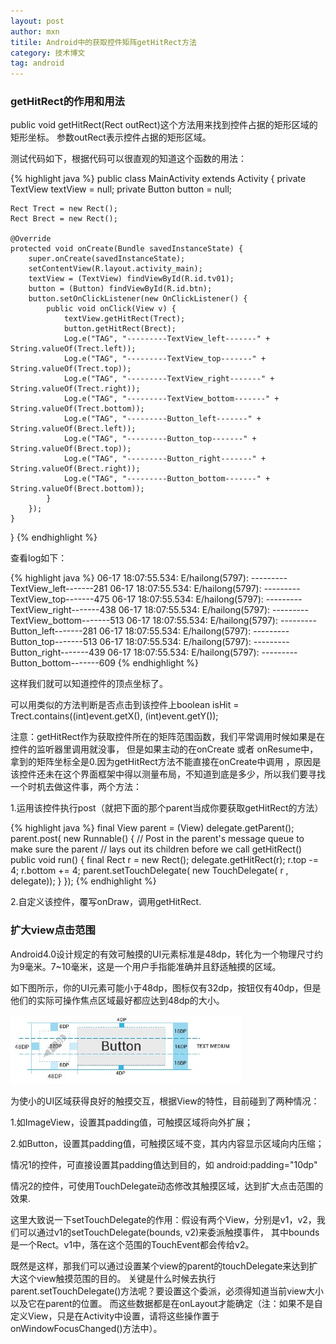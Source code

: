 ```yaml
---
layout: post
author: mxn
titile: Android中的获取控件矩阵getHitRect方法
category: 技术博文
tag: android
---
```


### getHitRect的作用和用法

public  void getHitRect(Rect outRect)这个方法用来找到控件占据的矩形区域的矩形坐标。
参数outRect表示控件占据的矩形区域。

测试代码如下，根据代码可以很直观的知道这个函数的用法：

  {% highlight java  %}
public class MainActivity extends Activity {
    private TextView textView = null;
    private Button button = null;

    Rect Trect = new Rect();
    Rect Brect = new Rect();

    @Override
    protected void onCreate(Bundle savedInstanceState) {
        super.onCreate(savedInstanceState);
        setContentView(R.layout.activity_main);
        textView = (TextView) findViewById(R.id.tv01);
        button = (Button) findViewById(R.id.btn);
        button.setOnClickListener(new OnClickListener() {
            public void onClick(View v) {
                textView.getHitRect(Trect);
                button.getHitRect(Brect);
                Log.e("TAG", "---------TextView_left-------" + String.valueOf(Trect.left));
                Log.e("TAG", "---------TextView_top-------" + String.valueOf(Trect.top));
                Log.e("TAG", "---------TextView_right-------" + String.valueOf(Trect.right));
                Log.e("TAG", "---------TextView_bottom-------" + String.valueOf(Trect.bottom));
                Log.e("TAG", "---------Button_left-------" + String.valueOf(Brect.left));
                Log.e("TAG", "---------Button_top-------" + String.valueOf(Brect.top));
                Log.e("TAG", "---------Button_right-------" + String.valueOf(Brect.right));
                Log.e("TAG", "---------Button_bottom-------" + String.valueOf(Brect.bottom));
            }
        });
    }
}
     {% endhighlight %}

<!-- more -->

查看log如下：

  {% highlight java  %}
06-17 18:07:55.534: E/hailong(5797): ---------TextView_left-------281
06-17 18:07:55.534: E/hailong(5797): ---------TextView_top-------475
06-17 18:07:55.534: E/hailong(5797): ---------TextView_right-------438
06-17 18:07:55.534: E/hailong(5797): ---------TextView_bottom-------513
06-17 18:07:55.534: E/hailong(5797): ---------Button_left-------281
06-17 18:07:55.534: E/hailong(5797): ---------Button_top-------513
06-17 18:07:55.534: E/hailong(5797): ---------Button_right-------439
06-17 18:07:55.534: E/hailong(5797): ---------Button_bottom-------609
     {% endhighlight %}

这样我们就可以知道控件的顶点坐标了。

可以用类似的方法判断是否点击到该控件上boolean isHit = Trect.contains((int)event.getX(), (int)event.getY());


注意：getHitRect作为获取控件所在的矩阵范围函数，我们平常调用时候如果是在控件的监听器里调用就没事，
但是如果主动的在onCreate 或者 onResume中，拿到的矩阵坐标全是0.因为getHitRect方法不能直接在onCreate中调用
，原因是该控件还未在这个界面框架中得以测量布局，不知道到底是多少，所以我们要寻找一个时机去做这件事，两个方法：

1.运用该控件执行post（就把下面的那个parent当成你要获取getHitRect的方法）

  {% highlight java  %}
final View parent = (View) delegate.getParent();
parent.post( new Runnable() {
    // Post in the parent's message queue to make sure the parent
    // lays out its children before we call getHitRect()
    public void run() {
        final Rect r = new Rect();
        delegate.getHitRect(r);
        r.top -= 4;
        r.bottom += 4;
        parent.setTouchDelegate( new TouchDelegate( r , delegate));
    }
});
     {% endhighlight %}

2.自定义该控件，覆写onDraw，调用getHitRect.


### 扩大view点击范围

Android4.0设计规定的有效可触摸的UI元素标准是48dp，转化为一个物理尺寸约为9毫米。7~10毫米，这是一个用户手指能准确并且舒适触摸的区域。

如下图所示，你的UI元素可能小于48dp，图标仅有32dp，按钮仅有40dp，但是他们的实际可操作焦点区域最好都应达到48dp的大小。

![](https://raw.githubusercontent.com/mxn21/mxn21.github.io/master/public/img/img53.jpg)

为使小的UI区域获得良好的触摸交互，根据View的特性，目前碰到了两种情况：

1.如ImageView，设置其padding值，可触摸区域将向外扩展；

2.如Button，设置其padding值，可触摸区域不变，其内内容显示区域向内压缩；

情况1的控件，可直接设置其padding值达到目的，如 android:padding="10dp"

情况2的控件，可使用TouchDelegate动态修改其触摸区域，达到扩大点击范围的效果.

这里大致说一下setTouchDelegate的作用：假设有两个View，分别是v1，v2，我们可以通过v1的setTouchDelegate(bounds, v2)来委派触摸事件，
其中bounds是一个Rect。v1中，落在这个范围的TouchEvent都会传给v2。

既然是这样，那我们可以通过设置某个view的parent的touchDelegate来达到扩大这个view触摸范围的目的。
关键是什么时候去执行parent.setTouchDelegate()方法呢？要设置这个委派，必须得知道当前view大小以及它在parent的位置。
而这些数据都是在onLayout才能确定（注：如果不是自定义View，只是在Activity中设置，请将这些操作置于onWindowFocusChanged()方法中）。


